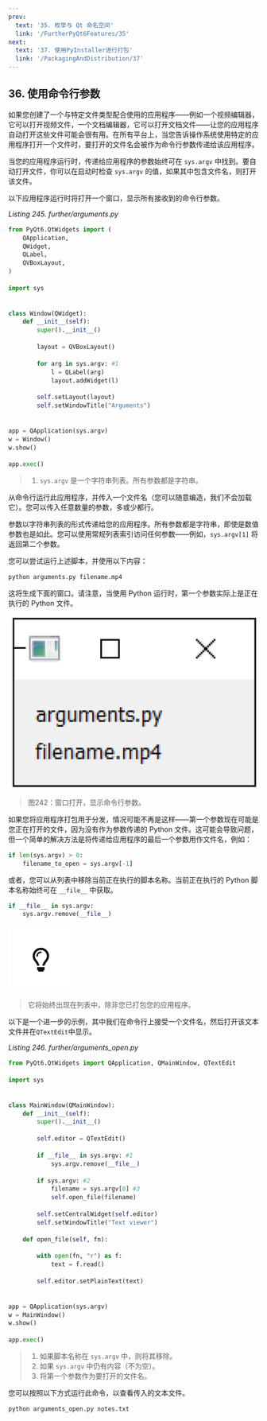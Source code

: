 ```yaml
---
prev:
  text: '35. 枚举与 Qt 命名空间'
  link: '/FurtherPyQt6Features/35'
next:
  text: '37. 使用PyInstaller进行打包'
  link: '/PackagingAndDistribution/37'
---
```


## 36. 使用命令行参数

如果您创建了一个与特定文件类型配合使用的应用程序——例如一个视频编辑器，它可以打开视频文件，一个文档编辑器，它可以打开文档文件——让您的应用程序自动打开这些文件可能会很有用。在所有平台上，当您告诉操作系统使用特定的应用程序打开一个文件时，要打开的文件名会被作为命令行参数传递给该应用程序。

当您的应用程序运行时，传递给应用程序的参数始终可在 `sys.argv` 中找到。要自动打开文件，你可以在启动时检查 `sys.argv` 的值，如果其中包含文件名，则打开该文件。

以下应用程序运行时将打开一个窗口，显示所有接收到的命令行参数。

*Listing 245. further/arguments.py*

```python
from PyQt6.QtWidgets import (
    QApplication,
    QWidget,
    QLabel,
    QVBoxLayout,
)

import sys


class Window(QWidget):
    def __init__(self):
        super().__init__()
        
        layout = QVBoxLayout()
        
        for arg in sys.argv: #1
            l = QLabel(arg)
            layout.addWidget(l)
            
        self.setLayout(layout)
        self.setWindowTitle("Arguments")
        
        
app = QApplication(sys.argv)
w = Window()
w.show()

app.exec()
```

> 1. `sys.argv` 是一个字符串列表。所有参数都是字符串。

从命令行运行此应用程序，并传入一个文件名（您可以随意编造，我们不会加载它）。您可以传入任意数量的参数，多或少都行。

参数以字符串列表的形式传递给您的应用程序。所有参数都是字符串，即使是数值参数也是如此。您可以使用常规列表索引访问任何参数——例如，`sys.argv[1]` 将返回第二个参数。

您可以尝试运行上述脚本，并使用以下内容：

```bash
python arguments.py filename.mp4
```

这将生成下面的窗口。请注意，当使用 Python 运行时，第一个参数实际上是正在执行的 Python 文件。

![Figure242](Figure242.png)

> 图242：窗口打开，显示命令行参数。

如果您将应用程序打包用于分发，情况可能不再是这样——第一个参数现在可能是您正在打开的文件，因为没有作为参数传递的 Python 文件。这可能会导致问题，但一个简单的解决方法是将传递给应用程序的最后一个参数用作文件名，例如：

```python
if len(sys.argv) > 0:
    filename_to_open = sys.argv[-1]
```

或者，您可以从列表中移除当前正在执行的脚本名称。当前正在执行的 Python 脚本名称始终可在 `__file__` 中获取。

```python
if __file__ in sys.argv:
    sys.argv.remove(__file__)
```

![tips](tips.png)

> 它将始终出现在列表中，除非您已打包您的应用程序。

以下是一个进一步的示例，其中我们在命令行上接受一个文件名，然后打开该文本文件并在`QTextEdit`中显示。

*Listing 246. further/arguments_open.py*

```python
from PyQt6.QtWidgets import QApplication, QMainWindow, QTextEdit

import sys


class MainWindow(QMainWindow):
    def __init__(self):
        super().__init__()
        
        self.editor = QTextEdit()
        
        if __file__ in sys.argv: #1
            sys.argv.remove(__file__)
                            
        if sys.argv: #2
            filename = sys.argv[0] #3
            self.open_file(filename)
                            
        self.setCentralWidget(self.editor)
        self.setWindowTitle("Text viewer")
        
    def open_file(self, fn):
                            
        with open(fn, "r") as f:
            text = f.read()
                            
        self.editor.setPlainText(text)
                            
                            
app = QApplication(sys.argv)
w = MainWindow()
w.show()

app.exec()
```

> 1. 如果脚本名称在 `sys.argv` 中，则将其移除。
> 2. 如果 `sys.argv` 中仍有内容（不为空）。
> 3. 将第一个参数作为要打开的文件名。

您可以按照以下方式运行此命令，以查看传入的文本文件。

```bash
python arguments_open.py notes.txt
```

